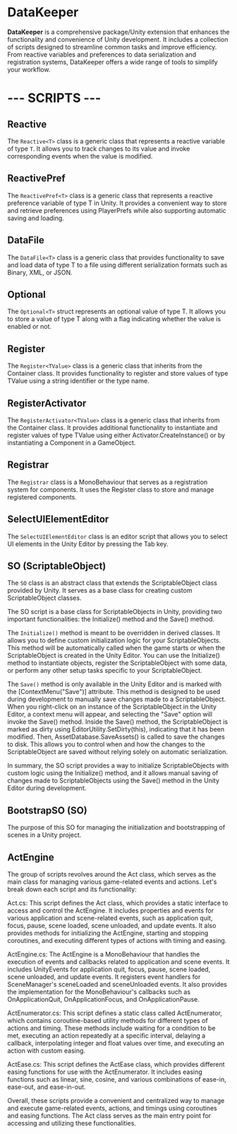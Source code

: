 # **DataKeeper**

**DataKeeper** is a comprehensive package/Unity extension that enhances the functionality and convenience of Unity development. It includes a collection of scripts designed to streamline common tasks and improve efficiency. From reactive variables and preferences to data serialization and registration systems, DataKeeper offers a wide range of tools to simplify your workflow.



# --- SCRIPTS ---

## **Reactive<T>**

The `Reactive<T>` class is a generic class that represents a reactive variable of type `T`. It allows you to track changes to its value and invoke corresponding events when the value is modified.

## **ReactivePref<T>**

The `ReactivePref<T>` class is a generic class that represents a reactive preference variable of type T in Unity. It provides a convenient way to store and retrieve preferences using PlayerPrefs while also supporting automatic saving and loading.

## **DataFile<T>**

The `DataFile<T>` class is a generic class that provides functionality to save and load data of type T to a file using different serialization formats such as Binary, XML, or JSON.

## **Optional<T>**

The `Optional<T>` struct represents an optional value of type T. It allows you to store a value of type T along with a flag indicating whether the value is enabled or not.

## **Register<TValue>**
The `Register<TValue>` class is a generic class that inherits from the Container<TValue> class. It provides functionality to register and store values of type TValue using a string identifier or the type name.

## **RegisterActivator<TValue>**
The `RegisterActivator<TValue>` class is a generic class that inherits from the Container<TValue> class. It provides additional functionality to instantiate and register values of type TValue using either Activator.CreateInstance<T>() or by instantiating a Component in a GameObject.

## **Registrar**
The `Registrar` class is a MonoBehaviour that serves as a registration system for components. It uses the Register<Component> class to store and manage registered components.

## **SelectUIElementEditor**
The `SelectUIElementEditor` class is an editor script that allows you to select UI elements in the Unity Editor by pressing the Tab key.

## **SO** (ScriptableObject)
The `SO` class is an abstract class that extends the ScriptableObject class provided by Unity. It serves as a base class for creating custom ScriptableObject classes.

The SO script is a base class for ScriptableObjects in Unity, providing two important functionalities: the Initialize() method and the Save() method.

The `Initialize()` method is meant to be overridden in derived classes. It allows you to define custom initialization logic for your ScriptableObjects. This method will be automatically called when the game starts or when the ScriptableObject is created in the Unity Editor. You can use the Initialize() method to instantiate objects, register the ScriptableObject with some data, or perform any other setup tasks specific to your ScriptableObject.

The `Save()` method is only available in the Unity Editor and is marked with the [ContextMenu("Save")] attribute. This method is designed to be used during development to manually save changes made to a ScriptableObject. When you right-click on an instance of the ScriptableObject in the Unity Editor, a context menu will appear, and selecting the "Save" option will invoke the Save() method. Inside the Save() method, the ScriptableObject is marked as dirty using EditorUtility.SetDirty(this), indicating that it has been modified. Then, AssetDatabase.SaveAssets() is called to save the changes to disk. This allows you to control when and how the changes to the ScriptableObject are saved without relying solely on automatic serialization.

In summary, the SO script provides a way to initialize ScriptableObjects with custom logic using the Initialize() method, and it allows manual saving of changes made to ScriptableObjects using the Save() method in the Unity Editor during development.

## **BootstrapSO** (SO)
The purpose of this SO for managing the initialization and bootstrapping of scenes in a Unity project. 

## **ActEngine**

The group of scripts revolves around the Act class, which serves as the main class for managing various game-related events and actions. Let's break down each script and its functionality:

Act.cs: This script defines the Act class, which provides a static interface to access and control the ActEngine. It includes properties and events for various application and scene-related events, such as application quit, focus, pause, scene loaded, scene unloaded, and update events. It also provides methods for initializing the ActEngine, starting and stopping coroutines, and executing different types of actions with timing and easing.

ActEngine.cs: The ActEngine is a MonoBehaviour that handles the execution of events and callbacks related to application and scene events. It includes UnityEvents for application quit, focus, pause, scene loaded, scene unloaded, and update events. It registers event handlers for SceneManager's sceneLoaded and sceneUnloaded events. It also provides the implementation for the MonoBehaviour's callbacks such as OnApplicationQuit, OnApplicationFocus, and OnApplicationPause.

ActEnumerator.cs: This script defines a static class called ActEnumerator, which contains coroutine-based utility methods for different types of actions and timing. These methods include waiting for a condition to be met, executing an action repeatedly at a specific interval, delaying a callback, interpolating integer and float values over time, and executing an action with custom easing.

ActEase.cs: This script defines the ActEase class, which provides different easing functions for use with the ActEnumerator. It includes easing functions such as linear, sine, cosine, and various combinations of ease-in, ease-out, and ease-in-out.

Overall, these scripts provide a convenient and centralized way to manage and execute game-related events, actions, and timings using coroutines and easing functions. The Act class serves as the main entry point for accessing and utilizing these functionalities.


